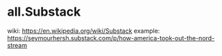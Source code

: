 # all.Substack
wiki: https://en.wikipedia.org/wiki/Substack example: https://seymourhersh.substack.com/p/how-america-took-out-the-nord-stream
